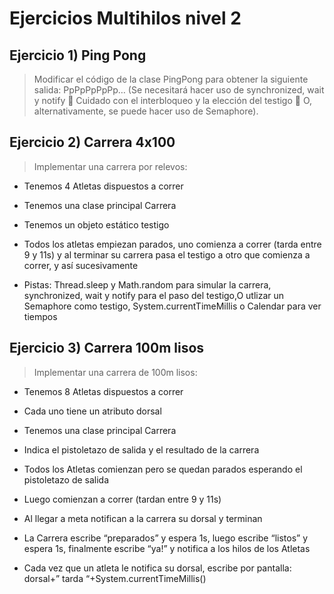 # Ejercicios Multihilos nivel 2

## Ejercicio 1) Ping Pong

>Modificar el código de la clase PingPong para obtener la siguiente salida: PpPpPpPpPp… (Se necesitará hacer uso de synchronized, wait y notify  Cuidado con el interbloqueo y la elección del testigo  O, alternativamente, se puede hacer uso de Semaphore).

## Ejercicio 2) Carrera 4x100

>Implementar una carrera por relevos: 

- Tenemos 4 Atletas dispuestos a correr

- Tenemos una clase principal Carrera 

- Tenemos un objeto estático testigo 

- Todos los atletas empiezan parados, uno comienza a correr (tarda entre 9 y 11s) y al terminar su carrera pasa el testigo a otro que comienza a correr, y así sucesivamente 

- Pistas: Thread.sleep y Math.random para simular la carrera, synchronized, wait y notify para el paso del testigo,O utlizar un Semaphore como testigo, System.currentTimeMillis o Calendar para ver tiempos


## Ejercicio 3) Carrera 100m lisos

>Implementar una carrera de 100m lisos: 

- Tenemos 8 Atletas dispuestos a correr 

- Cada uno tiene un atributo dorsal 

- Tenemos una clase principal Carrera 

- Indica el pistoletazo de salida y el resultado de la carrera 

- Todos los Atletas comienzan pero se quedan parados esperando el pistoletazo de salida 

- Luego comienzan a correr (tardan entre 9 y 11s) 

- Al llegar a meta notifican a la carrera su dorsal y terminan 

- La Carrera escribe “preparados” y espera 1s, luego escribe “listos” y espera 1s, finalmente escribe “ya!” y notifica a los hilos de los Atletas 

- Cada vez que un atleta le notifica su dorsal, escribe por pantalla: dorsal+” tarda “+System.currentTimeMillis()